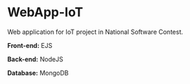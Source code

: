 # WebApp-IoT
Web application for IoT project in National Software Contest.

<b>Front-end:</b> EJS

<b>Back-end:</b> NodeJS

<b>Database:</b> MongoDB
